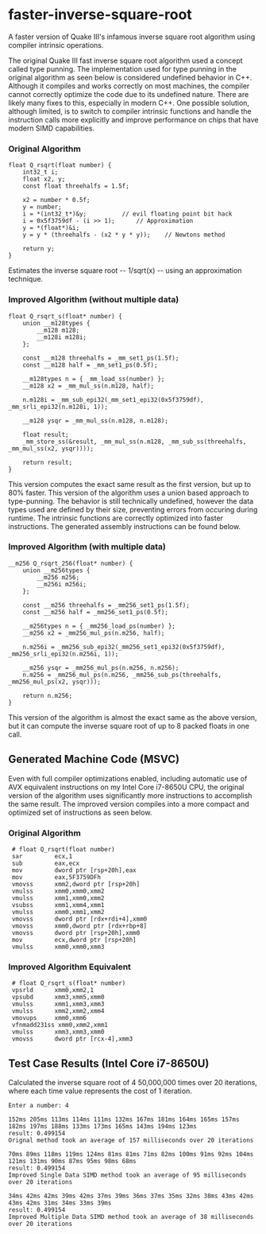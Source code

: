 # faster-inverse-square-root
A faster version of Quake III's infamous inverse square root algorithm using compiler intrinsic operations.

The original Quake III fast inverse square root algorithm used a concept called type punning. The implementation used for type punning in the original algorithm as seen below is considered undefined behavior in C++. Although it compiles and works correctly on most machines, the compiler cannot correctly optimize the code due to its undefined nature. There are likely many fixes to this, especially in modern C++. One possible solution, although limited, is to switch to compiler intrinsic functions and handle the instruction calls more explicitly and improve performance on chips that have modern SIMD capabilities.

### Original Algorithm
```
float Q_rsqrt(float number) {
	int32_t i;
	float x2, y;
	const float threehalfs = 1.5f;
	
	x2 = number * 0.5f;
	y = number;
	i = *(int32_t*)&y;			// evil floating point bit hack
	i = 0x5f3759df - (i >> 1);		// Approximation
	y = *(float*)&i;
	y = y * (threehalfs - (x2 * y * y));	// Newtons method

	return y;
}
```
Estimates the inverse square root -- 1/sqrt(x) -- using an approximation technique.

### Improved Algorithm (without multiple data)
```
float Q_rsqrt_s(float* number) {
	union __m128types {
		__m128 m128;
		__m128i m128i;
	};

	const __m128 threehalfs = _mm_set1_ps(1.5f);
	const __m128 half = _mm_set1_ps(0.5f);

	__m128types n = { _mm_load_ss(number) };
	__m128 x2 = _mm_mul_ss(n.m128, half);

	n.m128i = _mm_sub_epi32(_mm_set1_epi32(0x5f3759df), _mm_srli_epi32(n.m128i, 1));

	__m128 ysqr = _mm_mul_ss(n.m128, n.m128);

	float result;
	_mm_store_ss(&result, _mm_mul_ss(n.m128, _mm_sub_ss(threehalfs, _mm_mul_ss(x2, ysqr))));

	return result;
}
```

This version computes the exact same result as the first version, but up to 80% faster. This version of the algorithm uses a union based approach to type-punning. The behavior is still technically undefined, however the data types used are defined by their size, preventing errors from occuring during runtime. The intrinsic functions are correctly optimized into faster instructions. The generated assembly instructions can be found below.

### Improved Algorithm (with multiple data)
```
__m256 Q_rsqrt_256(float* number) {
	union __m256types {
		__m256 m256;
		__m256i m256i;
	};

	const __m256 threehalfs = _mm256_set1_ps(1.5f);
	const __m256 half = _mm256_set1_ps(0.5f);
	
	__m256types n = { _mm256_load_ps(number) };
	__m256 x2 = _mm256_mul_ps(n.m256, half);
	
	n.m256i = _mm256_sub_epi32(_mm256_set1_epi32(0x5f3759df), _mm256_srli_epi32(n.m256i, 1));

	__m256 ysqr = _mm256_mul_ps(n.m256, n.m256);
	n.m256 = _mm256_mul_ps(n.m256, _mm256_sub_ps(threehalfs, _mm256_mul_ps(x2, ysqr)));

	return n.m256;
}
```
This version of the algorithm is almost the exact same as the above version, but it can compute the inverse square root of up to 8 packed floats in one call.


## Generated Machine Code (MSVC)
Even with full compiler optimizations enabled, including automatic use of AVX equivalent instructions on my Intel Core i7-8650U CPU, the original version of the algorithm uses significantly more instructions to accomplish the same result. The improved version compiles into a more compact and optimized set of instructions as seen below.

### Original Algorithm
```
 # float Q_rsqrt(float number)
 sar         ecx,1
 sub         eax,ecx
 mov         dword ptr [rsp+20h],eax
 mov         eax,5F3759DFh
 vmovss      xmm2,dword ptr [rsp+20h]
 vmulss      xmm0,xmm0,xmm2
 vmulss      xmm1,xmm0,xmm2
 vsubss      xmm1,xmm4,xmm1
 vmulss      xmm0,xmm1,xmm2
 vmovss      dword ptr [rdx+rdi+4],xmm0
 vmovss      xmm0,dword ptr [rdx+rbp+8]
 vmovss      dword ptr [rsp+20h],xmm0
 mov         ecx,dword ptr [rsp+20h]
 vmulss      xmm0,xmm0,xmm3
```

### Improved Algorithm Equivalent
```
 # float Q_rsqrt_s(float* number)
 vpsrld      xmm0,xmm2,1
 vpsubd      xmm3,xmm5,xmm0
 vmulss      xmm1,xmm3,xmm3
 vmulss      xmm2,xmm2,xmm4
 vmovups     xmm0,xmm6
 vfnmadd231ss xmm0,xmm2,xmm1
 vmulss      xmm3,xmm3,xmm0
 vmovss      dword ptr [rcx-4],xmm3
```


## Test Case Results (Intel Core i7-8650U)
Calculated the inverse square root of 4 50,000,000 times over 20 iterations, where each time value represents the cost of 1 iteration.

```
Enter a number: 4

152ms 205ms 113ms 114ms 111ms 132ms 167ms 181ms 164ms 165ms 157ms 182ms 197ms 188ms 133ms 173ms 165ms 143ms 194ms 123ms
result: 0.499154
Orignal method took an average of 157 milliseconds over 20 iterations

70ms 89ms 118ms 119ms 124ms 81ms 81ms 71ms 82ms 100ms 91ms 92ms 104ms 121ms 131ms 90ms 87ms 95ms 98ms 68ms
result: 0.499154
Improved Single Data SIMD method took an average of 95 milliseconds over 20 iterations

34ms 42ms 42ms 39ms 42ms 37ms 39ms 36ms 37ms 35ms 32ms 38ms 43ms 42ms 43ms 42ms 31ms 34ms 33ms 39ms
result: 0.499154
Improved Multiple Data SIMD method took an average of 38 milliseconds over 20 iterations
```
